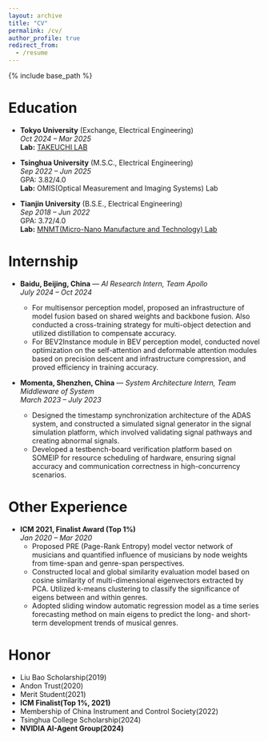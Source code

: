 ```yaml
---
layout: archive
title: "CV"
permalink: /cv/
author_profile: true
redirect_from:
  - /resume
---
```


{% include base_path %}

Education
========

- **Tokyo University** (Exchange, Electrical Engineering)  
  *Oct 2024 – Mar 2025*  
  **Lab:** [TAKEUCHI LAB](https://co-design.t.u-tokyo.ac.jp/)

- **Tsinghua University** (M.S.C., Electrical Engineering)  
  *Sep 2022 – Jun 2025*  
  GPA: 3.82/4.0  
  **Lab:** OMIS(Optical Measurement and Imaging Systems) Lab
  
- **Tianjin University** (B.S.E., Electrical Engineering)  
  *Sep 2018 – Jun 2022*  
  GPA: 3.72/4.0  
  **Lab:** [MNMT(Micro-Nano Manufacture and Technology) Lab](https://mnmt2005.tju.edu.cn/)

Internship
============
- **Baidu, Beijing, China** — *AI Research Intern, Team Apollo*  
  *July 2024 – Oct 2024*  
  - For multisensor perception model, proposed an infrastructure of model fusion based on shared weights and backbone fusion. Also conducted a cross-training strategy for multi-object detection and utilized distillation to compensate accuracy.  
  - For BEV2Instance module in BEV perception model, conducted novel optimization on the self-attention and deformable attention modules based on precision descent and infrastructure compression, and proved efficiency in training accuracy.  

- **Momenta, Shenzhen, China** — *System Architecture Intern, Team Middleware of System*  
  *March 2023 – July 2023*  
  - Designed the timestamp synchronization architecture of the ADAS system, and constructed a simulated signal generator in the signal simulation platform, which involved validating signal pathways and creating abnormal signals.  
  - Developed a testbench-board verification platform based on SOMEIP for resource scheduling of hardware, ensuring signal accuracy and communication correctness in high-concurrency scenarios.  


Other Experience
============
- **ICM 2021, Finalist Award (Top 1%)**  
  *Jan 2020 – Mar 2020*  
  - Proposed PRE (Page-Rank Entropy) model vector network of musicians and quantified influence of musicians by node weights from time-span and genre-span perspectives.  
  - Constructed local and global similarity evaluation model based on cosine similarity of multi-dimensional eigenvectors extracted by PCA. Utilized k-means clustering to classify the significance of eigens between and within genres.  
  - Adopted sliding window automatic regression model as a time series forecasting method on main eigens to predict the long- and short-term development trends of musical genres.  

Honor
======
- Liu Bao Scholarship(2019)
- Andon Trust(2020)
- Merit Student(2021)
- **ICM Finalist(Top 1%, 2021)**
- Membership of China Instrument and Control Society(2022)
- Tsinghua College Scholarship(2024)
- **NVIDIA AI-Agent Group(2024)**